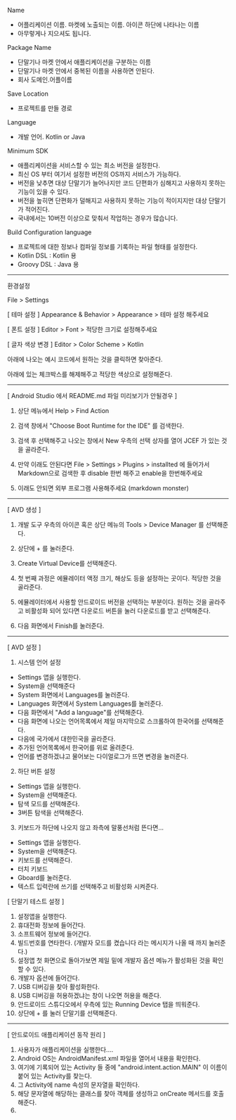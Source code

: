 Name
- 어플리케이션 이름. 마켓에 노출되는 이름. 아이콘 하단에 나타나는 이름
- 아무렇게나 지으셔도 됩니다.

Package Name
- 단말기나 마켓 안에서 애플리케이션을 구분하는 이름
- 단말기나 마켓 안에서 중복된 이름을 사용하면 안된다.
- 회사 도메인.어플이름

Save Location
- 프로젝트를 만들 경로

Language
- 개발 언어. Kotlin or Java

Minimum SDK
- 애플리케이션을 서비스할 수 있는 최소 버전을 설정한다.
- 최신 OS 부터 여기서 설정한 버전의 OS까지 서비스가 가능하다.
- 버전을 낮추면 대상 단말기가 늘어나지만 코드 단편화가 심해지고 사용하지 못하는 기능이 있을 수 있다.
- 버전을 높히면 단편화가 덜해지고 사용하지 못하는 기능이 적이지지만 대상 단말기가 적어진다.
- 국내에서는 10버전 이상으로 맞춰서 작업하는 경우가 많습니다.

Build Configuration language
- 프로젝트에 대한 정보나 컴파일 정보를 기록하는 파일 형태를 설정한다.
- Kotlin DSL : Kotlin 용
- Groovy DSL : Java 용


------------------------------------------------------------------------------------------

환경설정

File > Settings

[ 테마 설정 ]
Appearance & Behavior > Appearance > 테마 설정 해주세요

[ 폰트 설정 ]
Editor >  Font > 적당한 크기로 설정해주세요

[ 글자 색상 변경 ]
Editor > Color Scheme > Kotlin

아래에 나오는 예시 코드에서 원하는 것을 클릭하면 찾아준다.

아래에 있는 체크박스를 해제해주고 적당한 색상으로 설정해준다.

---

[ Android Studio 에서 README.md 파일 미리보기가 안될경우 ]

1. 상단 메뉴에서 Help > Find Action

2. 검색 창에서 "Choose Boot Runtime for the IDE" 를 검색한다.

3. 검색 후 선택해주고 나오는 창에서 New 우측의 선택 상자를 열어 JCEF 가 있는 것을 골라준다.

4. 만약 이래도 안된다면 File > Settings > Plugins > installted 에 들어가서 Markdown으로 검색한 후 disable 한번 해주고 enable을 한번해주세요

5. 이래도 안되면 외부 프로그램 사용해주세요 (markdown monster)

---

[ AVD 생성 ]

1. 개발 도구 우측의 아이콘 혹은 상단 메뉴의 Tools > Device Manager 를 선택해준다.

2. 상단에 + 를 눌러준다.

3. Create Virtual Device를 선택해준다.

4. 첫 번째 과정은 에뮬레이터 액정 크기, 해상도 등을 설정하는 곳이다. 적당한 것을 골라준다.

5. 에뮬레이터에서 사용할 안드로이드 버전을 선택하는 부분이다. 원하는 것을 골라주고 비활성화 되어 있다면 다운로드 버튼을 눌러 다운로드를 받고 선택해준다.

6. 다음 화면에서 Finish를 눌러준다.

---


[ AVD 설정 ]

1. 시스템 언어 설정
- Settings 앱을 실행한다.
- System을 선택해준다
- System 화면에서 Languages를 눌러준다.
- Languages 화면에서 System Languages를 눌러준다.
- 다음 화면에서 "Add a language"를 선택해준다.
- 다음 화면에 나오는 언어목록에서 제일 마지막으로 스크롤하여 한국어를 선택해준다.
- 다음에 국가에서 대한민국을 골라준다.
- 추가된 언어목록에서 한국어를 위로 올려준다.
- 언어를 변경하겠냐고 물어보는 다이얼로그가 뜨면 변경을 눌러준다.

2. 하단 버튼 설정
- Settings 앱을 실행한다.
- System을 선택해준다.
- 탐색 모드를 선택해준다.
- 3버튼 탐색을 선택해준다.

3. 키보드가 하단에 나오지 않고 좌측에 말풍선처럼 뜬다면...
- Settings 앱을 실행한다.
- System을 선택해준다.
- 키보드를 선택해준다.
- 터치 키보드
- Gboard를 눌러준다.
- 텍스트 입력란에 쓰기를 선택해주고 비활성화 시켜준다.

[ 단말기 테스트 설정 ]
1. 설정앱을 실행한다.
2. 휴대전화 정보에 들어간다.
3. 소프트웨어 정보에 들어간다.
4. 빌드번호를 연타한다. (개발자 모드를 켰습니다 라는 메시지가 나올 때 까지 눌러준다.)
5. 설정앱 첫 화면으로 돌아가보면 제일 밑에 개발자 옵션 메뉴가 활성화된 것을 확인할 수 있다.
6. 개발자 옵션에 들어간다.
7. USB 디버깅을 찾아 활성화한다.
8. USB 디버깅을 허용하겠냐는 창이 나오면 허용을 해준다.
9. 안드로이드 스튜디오에서 우측에 있는 Running Device 탭을 띄워준다.
10. 상단에 + 를 눌러 단말기를 선택해준다.

---

[ 안드로이드 애플리케이션 동작 원리 ]
1. 사용자가 애플리케이션을 실행한다....
2. Android OS는 AndroidManifest.xml 파일을 열어서 내용을 확인한다.
3. 여기에 기록되어 있는 Activity 들 중에 "android.intent.action.MAIN" 이 이름이 붙어 있는
Activity를 찾는다.
4. 그 Activity에 name 속성의 문자열을 확인하다.
5. 해당 문자열에 해당하는 클래스를 찾아 객체를 생성하고 onCreate 메서드를 호출해준다.
6. 


